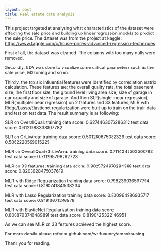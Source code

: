 ```yaml
---
layout: post
title: Real estate data analysis
---
```


This project targeted at analysing what characteristics of the dataset were affecting the sale price and building up linear regression models to predict the sale price. The dataset was from the project at kaggle: https://www.kaggle.com/c/house-prices-advanced-regression-techniques

First of all, the dataset was cleaned. The columns with too many nulls were removed.

Secondly, EDA was done to visualize some critical parameters such as the sale price, MSzoning and so on. 

Thirdly, the top six influential features were identified by correclation matrix calculation. These features are: the overall quality rate, the total basement size, the first floor size, the ground level living area size, size of garage in car capacity and size of garage. And then SLR(single linear regression), MLR(multiple linear regression) on 2 features and 33 features, MLR with Ridge/Lasso/Elasticnet regularization were built up to train on the train data and test on test data. The result summary is as following:

SLR on OverallQual:
      training data score:      0.6274463076286312
      test data score:      0.6121988338807782
      
SLR on GrLivArea:
      training data score:      0.501280675082326
      test data score:      0.5062220599015225
      
MLR on OverallQual+GrLivArea:
      training data score:      0.7114342503500792
      test data score:      0.711295798262723
      
MLR on 33 features:
      training data score:      0.8025724970284388
      test data score:      0.8203628475037619
      
MLR with Ridge Regularization
      training data score:      0.798239036597794
      test data score:      0.8190741841538234
      
MLR with Lasso Regularization
      training data score:      0.800964986935717
      test data score:      0.81913671246579
      
MLR with ElasticNet Regularization
      training data score:      0.8008793746489891
      test data score:      0.8190425322146951
      
As we can see MLR on 33 features achieved the highest score. 

For more details please refer to github.com/weifusunny/ameshousing

Thank you for reading. 
